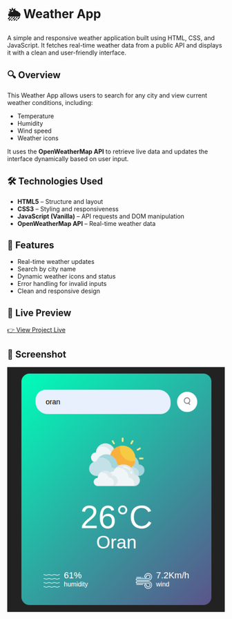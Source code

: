 # 🌦️ Weather App

A simple and responsive weather application built using HTML, CSS, and JavaScript. It fetches real-time weather data from a public API and displays it with a clean and user-friendly interface.

## 🔍 Overview

This Weather App allows users to search for any city and view current weather conditions, including:
- Temperature
- Humidity
- Wind speed
- Weather icons

It uses the **OpenWeatherMap API** to retrieve live data and updates the interface dynamically based on user input.

## 🛠️ Technologies Used

- **HTML5** – Structure and layout
- **CSS3** – Styling and responsiveness
- **JavaScript (Vanilla)** – API requests and DOM manipulation
- **OpenWeatherMap API** – Real-time weather data

## 🎯 Features

- Real-time weather updates  
- Search by city name  
- Dynamic weather icons and status  
- Error handling for invalid inputs  
- Clean and responsive design

## 🔗 Live Preview

[👉 View Project Live](https://youssefbelhadadji.github.io/Weather_APPS/)

## 📸 Screenshot
![Weather App Screenshot](./oran.png)


